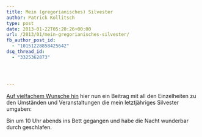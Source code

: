 ```yaml
---
title: Mein (gregorianisches) Silvester
author: Patrick Kollitsch
type: post
date: 2013-01-22T05:20:26+00:00
url: /2013/01/mein-gregorianisches-silvester/
fb_author_post_id:
  - "10151228858425642"
dsq_thread_id:
  - "3325362873"




---
```

[Auf vielfachem Wunsche hin][1] hier nun ein Beitrag mit all den Einzelheiten zu den Umständen und Veranstaltungen die mein letztjähriges Silvester umgaben:

Bin um 10 Uhr abends ins Bett gegangen und habe die Nacht wunderbar durch geschlafen.

 [1]: https://samui-samui.de/weblog/2013/01/wir-chillen#comment-3956